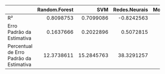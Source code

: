 |                                        | Random.Forest|        SVM| Redes.Neurais| Modelo.Alométrico.de.SPURR|
|:---------------------------------------|-------------:|----------:|-------------:|--------------------------:|
|R²                                      |     0.8098753|  0.7099086|    -0.8242563|                  0.8147245|
|Erro Padrão da Estimativa               |     0.1637666|  0.2022896|     0.5072815|                  0.1616646|
|Percentual de Erro Padrão da Estimativa |    12.3738611| 15.2845763|    38.3291257|                 12.2150426|
